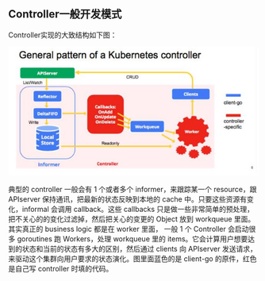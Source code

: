 ## Controller一般开发模式

Controller实现的大致结构如下图：

![](/assets/general-pattern-of-controller.jpg)



典型的 controller 一般会有 1 个或者多个 informer，来跟踪某一个 resource，跟 APIserver 保持通讯，把最新的状态反映到本地的 cache 中。只要这些资源有变化，informal 会调用 callback。这些 callbacks 只是做一些非常简单的预处理，把不关心的的变化过滤掉，然后把关心的变更的 Object 放到 workqueue 里面。其实真正的 business logic 都是在 worker 里面， 一般 1 个 Controller 会启动很多 goroutines 跑 Workers，处理 workqueue 里的 items。它会计算用户想要达到的状态和当前的状态有多大的区别，然后通过 clients 向 APIserver 发送请求，来驱动这个集群向用户要求的状态演化。图里面蓝色的是 client-go 的原件，红色是自己写 controller 时填的代码。

